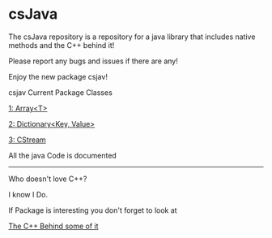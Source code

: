 # csJava
The csJava repository is a repository for a java library that includes native methods and the C++ behind it!

Please report any bugs and issues if there are any!

Enjoy the new package csjav!

csjav
Current Package Classes

[1: Array\<T\>](https://github.com/CameronCS/csJava/blob/main/csjav/Array.java)

[2: Dictionary\<Key, Value\>](https://github.com/CameronCS/csJava/blob/main/csjav/Dictionary.java)

[3: CStream](https://github.com/CameronCS/csJava/blob/main/csjav/CStream/CStream.java)

All the java Code is documented

<hr />
Who doesn't love C++?

I know I Do. 

If Package is interesting you don't forget to look at

[The C++ Behind some of it](https://github.com/CameronCS/csJava/tree/main/c%2B%2B%20behind%20some%20of%20it)

